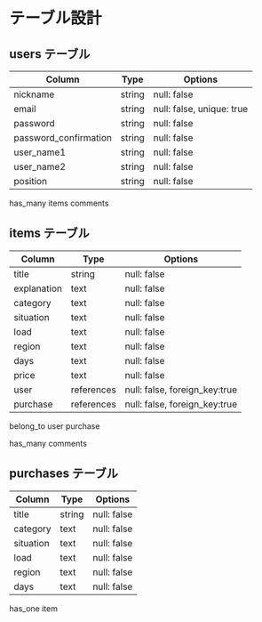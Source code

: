 # テーブル設計

## users テーブル

| Column               | Type   | Options                   |
| -----------------    | ------ | ------------------------- |
| nickname             | string | null: false               |
| email                | string | null: false, unique: true |
| password             | string | null: false               |
| password_confirmation| string | null: false               |
| user_name1           | string | null: false               |
| user_name2           | string | null: false               |
| position             | string | null: false               |

has_many
items
comments

## items テーブル

| Column     | Type       | Options                       |
| ---------  | ---------- | ----------------------------- |
| title      | string     | null: false                   |
| explanation| text       | null: false                   |
| category   | text       | null: false                   |
| situation  | text       | null: false                   |
| load       | text       | null: false                   |
| region     | text       | null: false                   |
| days       | text       | null: false                   |
| price      | text       | null: false                   |
| user       | references | null: false, foreign_key:true |
| purchase   | references | null: false, foreign_key:true |

belong_to
user
purchase

has_many
comments

## purchases テーブル

| Column     | Type       | Options                       |
| ---------  | ---------- | ----------------------------- |
| title      | string     | null: false                   |
| category   | text       | null: false                   |
| situation  | text       | null: false                   |
| load       | text       | null: false                   |
| region     | text       | null: false                   |
| days       | text       | null: false                   |

has_one
item